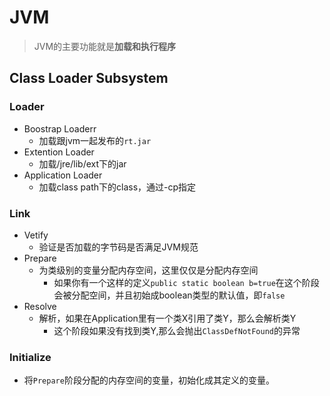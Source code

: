 # JVM

>JVM的主要功能就是**加载和执行程序**

## Class Loader Subsystem

### Loader

- Boostrap Loaderr
  - 加载跟jvm一起发布的`rt.jar`
- Extention Loader
  - 加载/jre/lib/ext下的jar
- Application Loader
  - 加载class path下的class，通过-cp指定

### Link

- Vetify
  - 验证是否加载的字节码是否满足JVM规范
- Prepare
  - 为类级别的变量分配内存空间，这里仅仅是分配内存空间
    - 如果你有一个这样的定义`public static boolean b=true`在这个阶段会被分配空间，并且初始成boolean类型的默认值，即`false`
- Resolve
  - 解析，如果在Application里有一个类X引用了类Y，那么会解析类Y
    - 这个阶段如果没有找到类Y,那么会抛出`ClassDefNotFound`的异常

### Initialize

- 将`Prepare`阶段分配的内存空间的变量，初始化成其定义的变量。